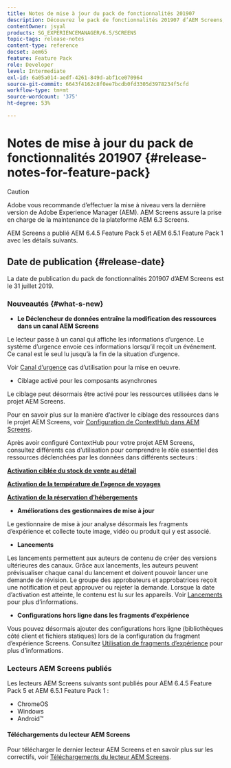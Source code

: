 ```yaml
---
title: Notes de mise à jour du pack de fonctionnalités 201907
description: Découvrez le pack de fonctionnalités 201907 d’AEM Screens, publié le jeudi 31 juillet 2019.
contentOwner: jsyal
products: SG_EXPERIENCEMANAGER/6.5/SCREENS
topic-tags: release-notes
content-type: reference
docset: aem65
feature: Feature Pack
role: Developer
level: Intermediate
exl-id: 6a05a014-aedf-4261-849d-abf1ce070964
source-git-commit: 6643f4162c8f0ee7bcdb0fd3305d3978234f5cfd
workflow-type: tm+mt
source-wordcount: '375'
ht-degree: 53%

---
```


# Notes de mise à jour du pack de fonctionnalités 201907 {#release-notes-for-feature-pack}

>[!CAUTION]
>
>Adobe vous recommande d’effectuer la mise à niveau vers la dernière version de Adobe Experience Manager (AEM). AEM Screens assure la prise en charge de la maintenance de la plateforme AEM 6.3 Screens.

AEM Screens a publié AEM 6.4.5 Feature Pack 5 et AEM 6.5.1 Feature Pack 1 avec les détails suivants.

## Date de publication {#release-date}

La date de publication du pack de fonctionnalités 201907 d’AEM Screens est le 31 juillet 2019.

### Nouveautés {#what-s-new}

* **Le Déclencheur de données entraîne la modification des ressources dans un canal AEM Screens**

Le lecteur passe à un canal qui affiche les informations d’urgence. Le système d’urgence envoie ces informations lorsqu’il reçoit un événement. Ce canal est le seul lu jusqu’à la fin de la situation d’urgence.


Voir [Canal d’urgence](emergency-channel.md) cas d’utilisation pour la mise en oeuvre.

* Ciblage activé pour les composants asynchrones

Le ciblage peut désormais être activé pour les ressources utilisées dans le projet AEM Screens.

Pour en savoir plus sur la manière d’activer le ciblage des ressources dans le projet AEM Screens, voir [Configuration de ContextHub dans AEM Screens](configuring-context-hub.md).

Après avoir configuré ContextHub pour votre projet AEM Screens, consultez différents cas d’utilisation pour comprendre le rôle essentiel des ressources déclenchées par les données dans différents secteurs :

**[Activation ciblée du stock de vente au détail](retail-inventory-activation.md)**

**[Activation de la température de l’agence de voyages](local-temperature-activation.md)**

**[Activation de la réservation d’hébergements](hospitality-reservation-activation.md)**

* **Améliorations des gestionnaires de mise à jour**

Le gestionnaire de mise à jour analyse désormais les fragments d’expérience et collecte toute image, vidéo ou produit qui y est associé.

* **Lancements**

Les lancements permettent aux auteurs de contenu de créer des versions ultérieures des canaux. Grâce aux lancements, les auteurs peuvent prévisualiser chaque canal du lancement et doivent pouvoir lancer une demande de révision. Le groupe des approbateurs et approbatrices reçoit une notification et peut approuver ou rejeter la demande. Lorsque la date d’activation est atteinte, le contenu est lu sur les appareils.
Voir [Lancements](launches.md) pour plus d’informations.

* **Configurations hors ligne dans les fragments d’expérience**

Vous pouvez désormais ajouter des configurations hors ligne (bibliothèques côté client et fichiers statiques) lors de la configuration du fragment d’expérience Screens. Consultez [Utilisation de fragments d’expérience](experience-fragments-in-screens.md) pour plus d’informations.

### Lecteurs AEM Screens publiés

Les lecteurs AEM Screens suivants sont publiés pour AEM 6.4.5 Feature Pack 5 et AEM 6.5.1 Feature Pack 1 :

* ChromeOS
* Windows
* Android™

#### Téléchargements du lecteur AEM Screens

Pour télécharger le dernier lecteur AEM Screens et en savoir plus sur les correctifs, voir [Téléchargements du lecteur AEM Screens](https://download.macromedia.com/screens/).
